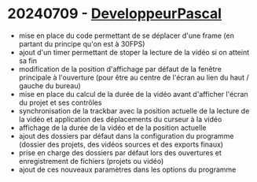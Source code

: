 # 20240709 - [DeveloppeurPascal](https://github.com/DeveloppeurPascal)

* mise en place du code permettant de se déplacer d'une frame (en partant du principe qu'on est à 30FPS)
* ajout d'un timer permettant de stoper la lecture de la vidéo si on atteint sa fin
* modification de la position d'affichage par défaut de la fenêtre principale à l'ouverture (pour être au centre de l'écran au lien du haut / gauche du bureau)
* mise en place du calcul de la durée de la vidéo avant d'afficher l'écran du projet et ses contrôles
* synchronisation de la trackbar avec la position actuelle de la lecture de la vidéo et application des déplacements du curseur à la vidéo
* affichage de la durée de la vidéo et de la position actuelle
* ajout des dossiers par défaut dans la configuration du programme (dossier des projets, des vidéos sources et des exports finaux)
* prise en charge des dossiers par défaut lors des ouvertures et enregistrement de fichiers (projets ou vidéo)
* ajout de ces nouveaux paramètres dans les options du programme
